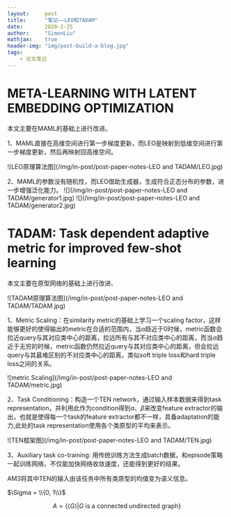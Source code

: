 ```yaml
---
layout:     post
title:      "笔记——LEO和TADAM"
date:       2020-2-25
author:     "SimonLiu"
mathjax:    true
header-img: "img/post-build-a-blog.jpg"
tags:
    - 论文笔记
---
```


# META-LEARNING WITH LATENT EMBEDDING OPTIMIZATION
本文主要在MAML的基础上进行改进。

1、MAML直接在高维空间进行第一步梯度更新，而LEO是映射到低维空间进行第一步梯度更新，然后再映射回高维空间。


![LEO原理算法图](/img/in-post/post-paper-notes-LEO and TADAM/LEO.jpg)

2、MAML的参数没有随机性，而LEO借助生成器，生成符合正态分布的参数，进一步增强泛化能力。
![](/img/in-post/post-paper-notes-LEO and TADAM/generator1.jpg)
![](/img/in-post/post-paper-notes-LEO and TADAM/generator2.jpg)

# TADAM: Task dependent adaptive metric for improved few-shot learning
本文主要在原型网络的基础上进行改进、

![TADAM原理算法图](/img/in-post/post-paper-notes-LEO and TADAM/TADAM.jpg)


1、Metric Scaling：在similarity metric的基础上学习一个scaling factor，这样能够更好的使得输出的metric在合适的范围内，当$\alpha$趋近于0时候，metric函数会拉近query与其对应类中心的距离，拉远所有与其不对应类中心的距离，而当$\alpha$趋近于无穷的时候，metric函数仍然拉近query与其对应类中心的距离，但会拉远query与其最难区别的不对应类中心的距离，类似soft triple loss和hard triple loss之间的关系。

![metric Scaling](/img/in-post/post-paper-notes-LEO and TADAM/metric.jpg)

2、Task Conditioning：构造一个TEN network，通过输入样本数据来得到task representation，并利用此作为condition得到$\alpha$、$\beta$来改变feature extractor的输出，也就是使得每一个task的feature extractor都不一样，具备adaptation的能力,此处的task representation使用各个类原型的平均来表示。

![TEN框架图](/img/in-post/post-paper-notes-LEO and TADAM/TEN.jpg)

3、Auxiliary task co-training: 用传统训练方法生成batch数据，和episode策略一起训练网络，不仅能加快网络收敛速度，还能得到更好的结果。

AM3将其中TEN的输入由该任务中所有类原型的均值变为语义信息。

$\Sigma = \\{0, 1\\}$

$$
A = \{ \langle G \rangle \vert G \text{ is a connected undirected graph}\}
$$
